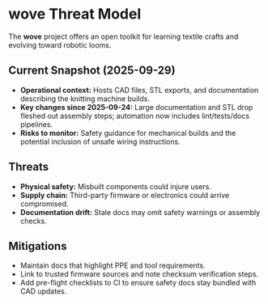 # wove Threat Model

The **wove** project offers an open toolkit for learning textile crafts and evolving toward robotic
looms.

## Current Snapshot (2025-09-29)

- **Operational context:** Hosts CAD files, STL exports, and documentation describing the knitting
  machine builds.
- **Key changes since 2025-09-24:** Large documentation and STL drop fleshed out assembly steps;
  automation now includes lint/tests/docs pipelines.
- **Risks to monitor:** Safety guidance for mechanical builds and the potential inclusion of unsafe
  wiring instructions.

## Threats

- **Physical safety:** Misbuilt components could injure users.
- **Supply chain:** Third-party firmware or electronics could arrive compromised.
- **Documentation drift:** Stale docs may omit safety warnings or assembly checks.

## Mitigations

- Maintain docs that highlight PPE and tool requirements.
- Link to trusted firmware sources and note checksum verification steps.
- Add pre-flight checklists to CI to ensure safety docs stay bundled with CAD updates.
